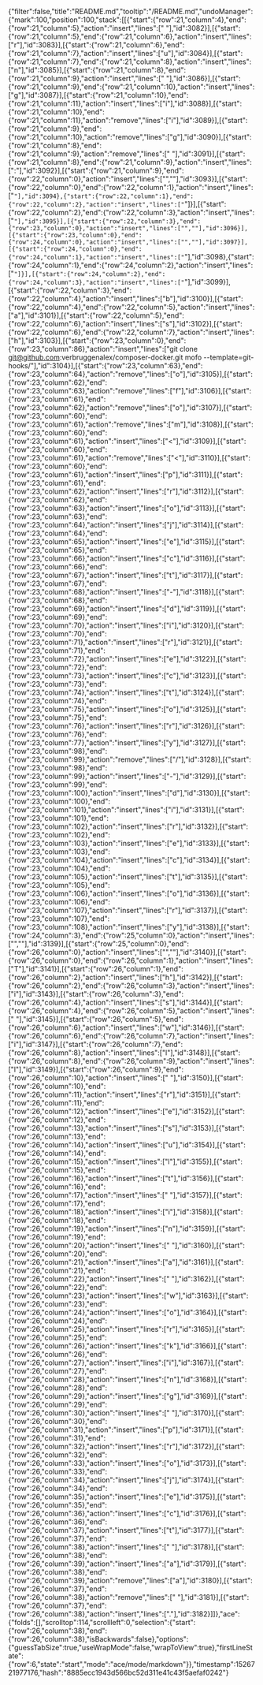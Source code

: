 {"filter":false,"title":"README.md","tooltip":"/README.md","undoManager":{"mark":100,"position":100,"stack":[[{"start":{"row":21,"column":4},"end":{"row":21,"column":5},"action":"insert","lines":[" "],"id":3082}],[{"start":{"row":21,"column":5},"end":{"row":21,"column":6},"action":"insert","lines":["r"],"id":3083}],[{"start":{"row":21,"column":6},"end":{"row":21,"column":7},"action":"insert","lines":["u"],"id":3084}],[{"start":{"row":21,"column":7},"end":{"row":21,"column":8},"action":"insert","lines":["n"],"id":3085}],[{"start":{"row":21,"column":8},"end":{"row":21,"column":9},"action":"insert","lines":[" "],"id":3086}],[{"start":{"row":21,"column":9},"end":{"row":21,"column":10},"action":"insert","lines":["g"],"id":3087}],[{"start":{"row":21,"column":10},"end":{"row":21,"column":11},"action":"insert","lines":["i"],"id":3088}],[{"start":{"row":21,"column":10},"end":{"row":21,"column":11},"action":"remove","lines":["i"],"id":3089}],[{"start":{"row":21,"column":9},"end":{"row":21,"column":10},"action":"remove","lines":["g"],"id":3090}],[{"start":{"row":21,"column":8},"end":{"row":21,"column":9},"action":"remove","lines":[" "],"id":3091}],[{"start":{"row":21,"column":8},"end":{"row":21,"column":9},"action":"insert","lines":[":"],"id":3092}],[{"start":{"row":21,"column":9},"end":{"row":22,"column":0},"action":"insert","lines":["",""],"id":3093}],[{"start":{"row":22,"column":0},"end":{"row":22,"column":1},"action":"insert","lines":["`"],"id":3094},{"start":{"row":22,"column":1},"end":{"row":22,"column":2},"action":"insert","lines":["`"]}],[{"start":{"row":22,"column":2},"end":{"row":22,"column":3},"action":"insert","lines":["`"],"id":3095}],[{"start":{"row":22,"column":3},"end":{"row":23,"column":0},"action":"insert","lines":["",""],"id":3096}],[{"start":{"row":23,"column":0},"end":{"row":24,"column":0},"action":"insert","lines":["",""],"id":3097}],[{"start":{"row":24,"column":0},"end":{"row":24,"column":1},"action":"insert","lines":["`"],"id":3098},{"start":{"row":24,"column":1},"end":{"row":24,"column":2},"action":"insert","lines":["`"]}],[{"start":{"row":24,"column":2},"end":{"row":24,"column":3},"action":"insert","lines":["`"],"id":3099}],[{"start":{"row":22,"column":3},"end":{"row":22,"column":4},"action":"insert","lines":["b"],"id":3100}],[{"start":{"row":22,"column":4},"end":{"row":22,"column":5},"action":"insert","lines":["a"],"id":3101}],[{"start":{"row":22,"column":5},"end":{"row":22,"column":6},"action":"insert","lines":["s"],"id":3102}],[{"start":{"row":22,"column":6},"end":{"row":22,"column":7},"action":"insert","lines":["h"],"id":3103}],[{"start":{"row":23,"column":0},"end":{"row":23,"column":86},"action":"insert","lines":["git clone git@github.com:verbruggenalex/composer-docker.git mofo --template=git-hooks/"],"id":3104}],[{"start":{"row":23,"column":63},"end":{"row":23,"column":64},"action":"remove","lines":["o"],"id":3105}],[{"start":{"row":23,"column":62},"end":{"row":23,"column":63},"action":"remove","lines":["f"],"id":3106}],[{"start":{"row":23,"column":61},"end":{"row":23,"column":62},"action":"remove","lines":["o"],"id":3107}],[{"start":{"row":23,"column":60},"end":{"row":23,"column":61},"action":"remove","lines":["m"],"id":3108}],[{"start":{"row":23,"column":60},"end":{"row":23,"column":61},"action":"insert","lines":["<"],"id":3109}],[{"start":{"row":23,"column":60},"end":{"row":23,"column":61},"action":"remove","lines":["<"],"id":3110}],[{"start":{"row":23,"column":60},"end":{"row":23,"column":61},"action":"insert","lines":["p"],"id":3111}],[{"start":{"row":23,"column":61},"end":{"row":23,"column":62},"action":"insert","lines":["r"],"id":3112}],[{"start":{"row":23,"column":62},"end":{"row":23,"column":63},"action":"insert","lines":["o"],"id":3113}],[{"start":{"row":23,"column":63},"end":{"row":23,"column":64},"action":"insert","lines":["j"],"id":3114}],[{"start":{"row":23,"column":64},"end":{"row":23,"column":65},"action":"insert","lines":["e"],"id":3115}],[{"start":{"row":23,"column":65},"end":{"row":23,"column":66},"action":"insert","lines":["c"],"id":3116}],[{"start":{"row":23,"column":66},"end":{"row":23,"column":67},"action":"insert","lines":["t"],"id":3117}],[{"start":{"row":23,"column":67},"end":{"row":23,"column":68},"action":"insert","lines":["-"],"id":3118}],[{"start":{"row":23,"column":68},"end":{"row":23,"column":69},"action":"insert","lines":["d"],"id":3119}],[{"start":{"row":23,"column":69},"end":{"row":23,"column":70},"action":"insert","lines":["i"],"id":3120}],[{"start":{"row":23,"column":70},"end":{"row":23,"column":71},"action":"insert","lines":["r"],"id":3121}],[{"start":{"row":23,"column":71},"end":{"row":23,"column":72},"action":"insert","lines":["e"],"id":3122}],[{"start":{"row":23,"column":72},"end":{"row":23,"column":73},"action":"insert","lines":["c"],"id":3123}],[{"start":{"row":23,"column":73},"end":{"row":23,"column":74},"action":"insert","lines":["t"],"id":3124}],[{"start":{"row":23,"column":74},"end":{"row":23,"column":75},"action":"insert","lines":["o"],"id":3125}],[{"start":{"row":23,"column":75},"end":{"row":23,"column":76},"action":"insert","lines":["r"],"id":3126}],[{"start":{"row":23,"column":76},"end":{"row":23,"column":77},"action":"insert","lines":["y"],"id":3127}],[{"start":{"row":23,"column":98},"end":{"row":23,"column":99},"action":"remove","lines":["/"],"id":3128}],[{"start":{"row":23,"column":98},"end":{"row":23,"column":99},"action":"insert","lines":["-"],"id":3129}],[{"start":{"row":23,"column":99},"end":{"row":23,"column":100},"action":"insert","lines":["d"],"id":3130}],[{"start":{"row":23,"column":100},"end":{"row":23,"column":101},"action":"insert","lines":["i"],"id":3131}],[{"start":{"row":23,"column":101},"end":{"row":23,"column":102},"action":"insert","lines":["r"],"id":3132}],[{"start":{"row":23,"column":102},"end":{"row":23,"column":103},"action":"insert","lines":["e"],"id":3133}],[{"start":{"row":23,"column":103},"end":{"row":23,"column":104},"action":"insert","lines":["c"],"id":3134}],[{"start":{"row":23,"column":104},"end":{"row":23,"column":105},"action":"insert","lines":["t"],"id":3135}],[{"start":{"row":23,"column":105},"end":{"row":23,"column":106},"action":"insert","lines":["o"],"id":3136}],[{"start":{"row":23,"column":106},"end":{"row":23,"column":107},"action":"insert","lines":["r"],"id":3137}],[{"start":{"row":23,"column":107},"end":{"row":23,"column":108},"action":"insert","lines":["y"],"id":3138}],[{"start":{"row":24,"column":3},"end":{"row":25,"column":0},"action":"insert","lines":["",""],"id":3139}],[{"start":{"row":25,"column":0},"end":{"row":26,"column":0},"action":"insert","lines":["",""],"id":3140}],[{"start":{"row":26,"column":0},"end":{"row":26,"column":1},"action":"insert","lines":["T"],"id":3141}],[{"start":{"row":26,"column":1},"end":{"row":26,"column":2},"action":"insert","lines":["h"],"id":3142}],[{"start":{"row":26,"column":2},"end":{"row":26,"column":3},"action":"insert","lines":["i"],"id":3143}],[{"start":{"row":26,"column":3},"end":{"row":26,"column":4},"action":"insert","lines":["s"],"id":3144}],[{"start":{"row":26,"column":4},"end":{"row":26,"column":5},"action":"insert","lines":[" "],"id":3145}],[{"start":{"row":26,"column":5},"end":{"row":26,"column":6},"action":"insert","lines":["w"],"id":3146}],[{"start":{"row":26,"column":6},"end":{"row":26,"column":7},"action":"insert","lines":["i"],"id":3147}],[{"start":{"row":26,"column":7},"end":{"row":26,"column":8},"action":"insert","lines":["l"],"id":3148}],[{"start":{"row":26,"column":8},"end":{"row":26,"column":9},"action":"insert","lines":["l"],"id":3149}],[{"start":{"row":26,"column":9},"end":{"row":26,"column":10},"action":"insert","lines":[" "],"id":3150}],[{"start":{"row":26,"column":10},"end":{"row":26,"column":11},"action":"insert","lines":["r"],"id":3151}],[{"start":{"row":26,"column":11},"end":{"row":26,"column":12},"action":"insert","lines":["e"],"id":3152}],[{"start":{"row":26,"column":12},"end":{"row":26,"column":13},"action":"insert","lines":["s"],"id":3153}],[{"start":{"row":26,"column":13},"end":{"row":26,"column":14},"action":"insert","lines":["u"],"id":3154}],[{"start":{"row":26,"column":14},"end":{"row":26,"column":15},"action":"insert","lines":["l"],"id":3155}],[{"start":{"row":26,"column":15},"end":{"row":26,"column":16},"action":"insert","lines":["t"],"id":3156}],[{"start":{"row":26,"column":16},"end":{"row":26,"column":17},"action":"insert","lines":[" "],"id":3157}],[{"start":{"row":26,"column":17},"end":{"row":26,"column":18},"action":"insert","lines":["i"],"id":3158}],[{"start":{"row":26,"column":18},"end":{"row":26,"column":19},"action":"insert","lines":["n"],"id":3159}],[{"start":{"row":26,"column":19},"end":{"row":26,"column":20},"action":"insert","lines":[" "],"id":3160}],[{"start":{"row":26,"column":20},"end":{"row":26,"column":21},"action":"insert","lines":["a"],"id":3161}],[{"start":{"row":26,"column":21},"end":{"row":26,"column":22},"action":"insert","lines":[" "],"id":3162}],[{"start":{"row":26,"column":22},"end":{"row":26,"column":23},"action":"insert","lines":["w"],"id":3163}],[{"start":{"row":26,"column":23},"end":{"row":26,"column":24},"action":"insert","lines":["o"],"id":3164}],[{"start":{"row":26,"column":24},"end":{"row":26,"column":25},"action":"insert","lines":["r"],"id":3165}],[{"start":{"row":26,"column":25},"end":{"row":26,"column":26},"action":"insert","lines":["k"],"id":3166}],[{"start":{"row":26,"column":26},"end":{"row":26,"column":27},"action":"insert","lines":["i"],"id":3167}],[{"start":{"row":26,"column":27},"end":{"row":26,"column":28},"action":"insert","lines":["n"],"id":3168}],[{"start":{"row":26,"column":28},"end":{"row":26,"column":29},"action":"insert","lines":["g"],"id":3169}],[{"start":{"row":26,"column":29},"end":{"row":26,"column":30},"action":"insert","lines":[" "],"id":3170}],[{"start":{"row":26,"column":30},"end":{"row":26,"column":31},"action":"insert","lines":["p"],"id":3171}],[{"start":{"row":26,"column":31},"end":{"row":26,"column":32},"action":"insert","lines":["r"],"id":3172}],[{"start":{"row":26,"column":32},"end":{"row":26,"column":33},"action":"insert","lines":["o"],"id":3173}],[{"start":{"row":26,"column":33},"end":{"row":26,"column":34},"action":"insert","lines":["j"],"id":3174}],[{"start":{"row":26,"column":34},"end":{"row":26,"column":35},"action":"insert","lines":["e"],"id":3175}],[{"start":{"row":26,"column":35},"end":{"row":26,"column":36},"action":"insert","lines":["c"],"id":3176}],[{"start":{"row":26,"column":36},"end":{"row":26,"column":37},"action":"insert","lines":["t"],"id":3177}],[{"start":{"row":26,"column":37},"end":{"row":26,"column":38},"action":"insert","lines":[" "],"id":3178}],[{"start":{"row":26,"column":38},"end":{"row":26,"column":39},"action":"insert","lines":["a"],"id":3179}],[{"start":{"row":26,"column":38},"end":{"row":26,"column":39},"action":"remove","lines":["a"],"id":3180}],[{"start":{"row":26,"column":37},"end":{"row":26,"column":38},"action":"remove","lines":[" "],"id":3181}],[{"start":{"row":26,"column":37},"end":{"row":26,"column":38},"action":"insert","lines":["."],"id":3182}]]},"ace":{"folds":[],"scrolltop":114,"scrollleft":0,"selection":{"start":{"row":26,"column":38},"end":{"row":26,"column":38},"isBackwards":false},"options":{"guessTabSize":true,"useWrapMode":false,"wrapToView":true},"firstLineState":{"row":6,"state":"start","mode":"ace/mode/markdown"}},"timestamp":1526721977176,"hash":"8885ecc1943d566bc52d311e41c43f5aefaf0242"}
